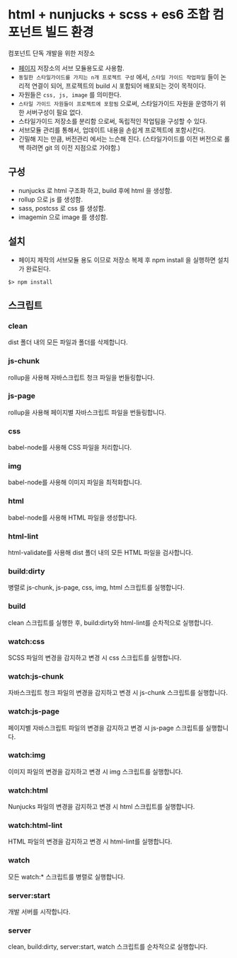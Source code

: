 # html + nunjucks + scss + es6 조합 컴포넌트 빌드 환경

컴포넌트 단독 개발을 위한 저장소

- [페이지](https://github.com/richfaber/foundation-pure-html-page) 저장소의 서브 모듈용도로 사용함.
- `동일한 스타일가이드를 가지는 n개 프로젝트 구성` 에서, `스타일 가이드 작업파일` 들이 논리적 연결이 되어, 프로젝트의 build 시 포함되어 배포되는 것이 목적이다.
- 자원들은 `css, js, image` 를 의미한다.
- `스타일 가이드 자원들이 프로젝트에 포함됨` 으로써, 스타일가이드 자원을 운영하기 위한 서버구성이 필요 없다.
- 스타일가이드 저장소를 분리함 으로써, 독립적인 작업팀을 구성할 수 있다.
- 서브모듈 관리를 통해서, 업데이트 내용을 손쉽게 프로젝트에 포함시킨다.
- 긴밀해 지는 만큼, 버전관리 에서는 느슨해 진다. (스타일가이드를 이전 버전으로 롤백 하려면 git 의 이전 지점으로 가야함.) 

## 구성

- nunjucks 로 html 구조화 하고, build 후에 html 을 생성함.
- rollup 으로 js 를 생성함.
- sass, postcss 로 css 를 생성함.
- imagemin 으로 image 를 생성함.

## 설치

- 페이지 제작의 서브모듈 용도 이므로 저장소 복제 후 npm install 을 실행하면 설치가 완료된다.

```terminal
$> npm install
```

## 스크립트

### clean

dist 폴더 내의 모든 파일과 폴더를 삭제합니다.

### js-chunk

rollup을 사용해 자바스크립트 청크 파일을 번들링합니다.

### js-page

rollup을 사용해 페이지별 자바스크립트 파일을 번들링합니다.

### css

babel-node를 사용해 CSS 파일을 처리합니다.

### img

babel-node를 사용해 이미지 파일을 최적화합니다.

### html
babel-node를 사용해 HTML 파일을 생성합니다.

### html-lint
html-validate를 사용해 dist 폴더 내의 모든 HTML 파일을 검사합니다.

### build:dirty
병렬로 js-chunk, js-page, css, img, html 스크립트를 실행합니다.

### build
clean 스크립트를 실행한 후, build:dirty와 html-lint를 순차적으로 실행합니다.

### watch:css
SCSS 파일의 변경을 감지하고 변경 시 css 스크립트를 실행합니다.

### watch:js-chunk
자바스크립트 청크 파일의 변경을 감지하고 변경 시 js-chunk 스크립트를 실행합니다.

### watch:js-page
페이지별 자바스크립트 파일의 변경을 감지하고 변경 시 js-page 스크립트를 실행합니다.

### watch:img
이미지 파일의 변경을 감지하고 변경 시 img 스크립트를 실행합니다.

### watch:html
Nunjucks 파일의 변경을 감지하고 변경 시 html 스크립트를 실행합니다.

### watch:html-lint
HTML 파일의 변경을 감지하고 변경 시 html-lint를 실행합니다.

### watch
모든 watch:* 스크립트를 병렬로 실행합니다.

### server:start
개발 서버를 시작합니다.

### server
clean, build:dirty, server:start, watch 스크립트를 순차적으로 실행합니다.